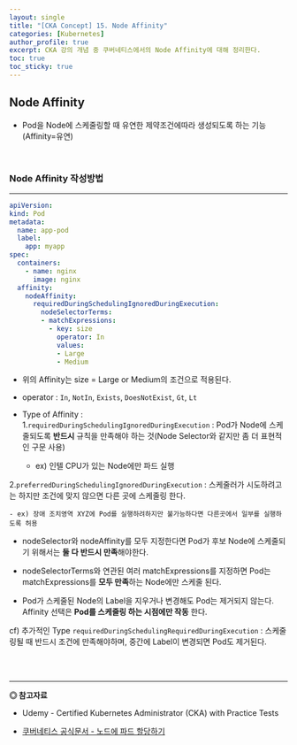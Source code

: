 ```yaml
---
layout: single
title: "[CKA Concept] 15. Node Affinity"
categories: [Kubernetes]
author_profile: true
excerpt: CKA 강의 개념 중 쿠버네티스에서의 Node Affinity에 대해 정리한다. 
toc: true
toc_sticky: true
---
```


## Node Affinity
- Pod을 Node에 스케줄링할 때 유연한 제약조건에따라 생성되도록 하는 기능 (Affinity=유연)

<br>

### Node Affinity 작성방법 
---------------------------
```yaml
apiVersion: 
kind: Pod
metadata:
  name: app-pod
  label:
    app: myapp
spec:
  containers:
    - name: nginx
      image: nginx
  affinity:
    nodeAffinity:
      requiredDuringSchedulingIgnoredDuringExecution:
        nodeSelectorTerms:
        - matchExpressions:
          - key: size
            operator: In
            values:
            - Large
            - Medium

```

- 위의 Affinity는 size = Large or Medium의 조건으로 적용된다.
- operator : ```In```, ```NotIn```, ```Exists```, ```DoesNotExist```, ```Gt```, ```Lt```
- Type of Affinity : <br>
1.```requiredDuringSchedulingIgnoredDuringExecution``` : Pod가 Node에 스케줄되도록 **반드시** 규칙을 만족해야 하는 것(Node Selector와 같지만 좀 더 표현적인 구문 사용)<br>

    - ex) 인텔 CPU가 있는 Node에만 파드 실행

2.```preferredDuringSchedulingIgnoredDuringExecution``` : 스케줄러가 시도하려고는 하지만 조건에 맞지 않으면 다른 곳에 스케줄링 한다.<br>

    - ex) 장애 조치영역 XYZ에 Pod를 실행하려하지만 불가능하다면 다른곳에서 일부를 실행하도록 허용

- nodeSelector와 nodeAffinity를 모두 지정한다면 Pod가 후보 Node에 스케줄되기 위해서는 **둘 다 반드시 만족**해야한다.

- nodeSelectorTerms와 연관된 여러 matchExpressions를 지정하면 Pod는 matchExpressions를 **모두 만족**하는 Node에만 스케줄 된다. 

- Pod가 스케줄된 Node의 Label을 지우거나 변경해도 Pod는 제거되지 않는다. Affinity 선택은 **Pod를 스케줄링 하는 시점에만 작동** 한다.



cf) 추가적인 Type
```requiredDuringSchedulingRequiredDuringExecution``` : 스케줄링될 때 반드시 조건에 만족해야하며, 중간에 Label이 변경되면 Pod도 제거된다.

<br>
<br>

------------------
**◎ 참고자료**
- Udemy - Certified Kubernetes Administrator (CKA) with Practice Tests

- [쿠버네티스 공식문서 - 노드에 파드 할당하기](https://kubernetes.io/ko/docs/concepts/scheduling-eviction/assign-pod-node/)


